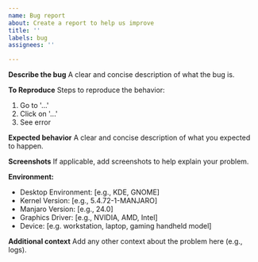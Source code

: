 ```yaml
---
name: Bug report
about: Create a report to help us improve
title: ''
labels: bug
assignees: ''

---
```


**Describe the bug**
A clear and concise description of what the bug is.

**To Reproduce**
Steps to reproduce the behavior:
1. Go to '...'
2. Click on '...'
3. See error

**Expected behavior**
A clear and concise description of what you expected to happen.

**Screenshots**
If applicable, add screenshots to help explain your problem.

**Environment:**
 - Desktop Environment: [e.g., KDE, GNOME]
 - Kernel Version: [e.g., 5.4.72-1-MANJARO]
 - Manjaro Version: [e.g., 24.0]
 - Graphics Driver: [e.g., NVIDIA, AMD, Intel]
 - Device: [e.g. workstation, laptop, gaming handheld model]

**Additional context**
Add any other context about the problem here (e.g., logs).
